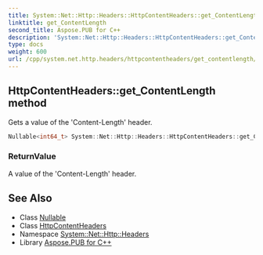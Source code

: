 ```yaml
---
title: System::Net::Http::Headers::HttpContentHeaders::get_ContentLength method
linktitle: get_ContentLength
second_title: Aspose.PUB for C++
description: 'System::Net::Http::Headers::HttpContentHeaders::get_ContentLength method. Gets a value of the ''Content-Length'' header in C++.'
type: docs
weight: 600
url: /cpp/system.net.http.headers/httpcontentheaders/get_contentlength/
---
```

## HttpContentHeaders::get_ContentLength method


Gets a value of the 'Content-Length' header.

```cpp
Nullable<int64_t> System::Net::Http::Headers::HttpContentHeaders::get_ContentLength()
```


### ReturnValue

A value of the 'Content-Length' header.

## See Also

* Class [Nullable](../../../system/nullable/)
* Class [HttpContentHeaders](../)
* Namespace [System::Net::Http::Headers](../../)
* Library [Aspose.PUB for C++](../../../)
